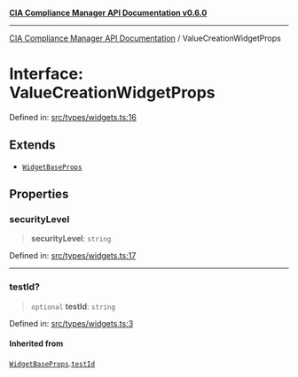 [**CIA Compliance Manager API Documentation v0.6.0**](../README.md)

***

[CIA Compliance Manager API Documentation](../globals.md) / ValueCreationWidgetProps

# Interface: ValueCreationWidgetProps

Defined in: [src/types/widgets.ts:16](https://github.com/Hack23/cia-compliance-manager/blob/main/src/types/widgets.ts#L16)

## Extends

- [`WidgetBaseProps`](WidgetBaseProps.md)

## Properties

### securityLevel

> **securityLevel**: `string`

Defined in: [src/types/widgets.ts:17](https://github.com/Hack23/cia-compliance-manager/blob/main/src/types/widgets.ts#L17)

***

### testId?

> `optional` **testId**: `string`

Defined in: [src/types/widgets.ts:3](https://github.com/Hack23/cia-compliance-manager/blob/main/src/types/widgets.ts#L3)

#### Inherited from

[`WidgetBaseProps`](WidgetBaseProps.md).[`testId`](WidgetBaseProps.md#testid)
